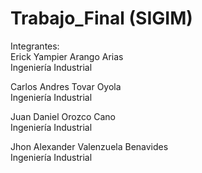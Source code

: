 # Trabajo_Final (SIGIM)  
Integrantes:  
Erick Yampier Arango Arias  
Ingeniería Industrial  
  
Carlos Andres Tovar Oyola  
Ingeniería Industrial  
  
Juan Daniel Orozco Cano  
Ingeniería Industrial  
  
Jhon Alexander Valenzuela Benavides  
Ingeniería Industrial  

  ![]()
